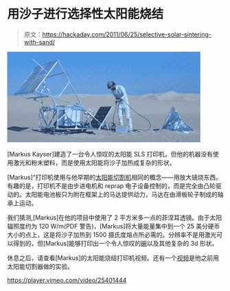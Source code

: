 # 用沙子进行选择性太阳能烧结

> 原文：<https://hackaday.com/2011/06/25/selective-solar-sintering-with-sand/>

![](img/cf7389f50127cd0833b0b2967281695a.png "sinter")

[Markus Kayser]建造了一台令人惊叹的太阳能 SLS 打印机，但他的机器没有使用激光和粉末塑料，而是使用太阳能将沙子加热成复杂的形状。

[Markus]“打印机使用与他早期的[太阳能切割机](http://www.markuskayser.com/work/sun-cutter/)相同的概念——用放大镜烧东西。有趣的是，打印机不是由步进电机和 reprap 电子设备控制的，而是完全由凸轮驱动的。太阳能电池板只为附在框架上的马达提供动力，马达在由滑板轮子制成的轴承上运动。

我们猜测,[Markus]在他的项目中使用了 2 平方米多一点的菲涅耳透镜。由于太阳辐照度约为 120 W/m(PDF 警告)，[Markus]将大量能量集中到一个 25 美分硬币大小的点上，这是将沙子加热到 1500 摄氏度熔点所必需的。分辨率不是用激光可以得到的，但[Markus]能够打印出一个令人惊叹的[碗](http://www.markuskayser.com/files/gimgs/4_08img0566w800110615-1.jpg)以及其他复杂的 3d 形状。

休息之后，请查看[Markus]的太阳能烧结打印机视频。还有一个[视频](http://vimeo.com/25361014)是他之前用太阳能切割器做的实验。

<https://player.vimeo.com/video/25401444>

</div> </body> </html>